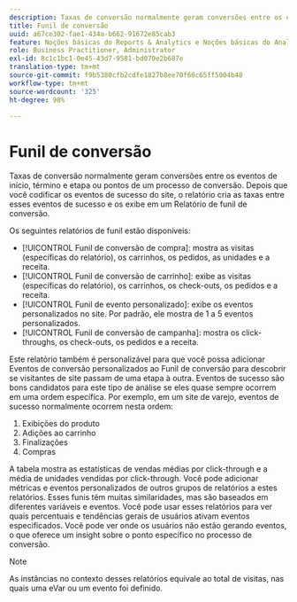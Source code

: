 ```yaml
---
description: Taxas de conversão normalmente geram conversões entre os eventos de início, término e etapa ou pontos de um processo de conversão. Depois que você codificar os eventos de sucesso do site, o relatório cria as taxas entre esses eventos de sucesso e os exibe em um Relatório de funil de conversão.
title: Funil de conversão
uuid: a67ce302-fae1-434a-b662-91672e85cab3
feature: Noções básicas do Reports & Analytics e Noções básicas do Analytics
role: Business Practitioner, Administrator
exl-id: 8c1c1bc1-0e45-43d7-9581-bd070e2b687e
translation-type: tm+mt
source-git-commit: f9b5380cfb2cdfe1827b8ee70f60c65ff5004b48
workflow-type: tm+mt
source-wordcount: '325'
ht-degree: 98%

---
```


# Funil de conversão

Taxas de conversão normalmente geram conversões entre os eventos de início, término e etapa ou pontos de um processo de conversão. Depois que você codificar os eventos de sucesso do site, o relatório cria as taxas entre esses eventos de sucesso e os exibe em um Relatório de funil de conversão.

Os seguintes relatórios de funil estão disponíveis:

* [!UICONTROL Funil de conversão de compra]: mostra as visitas (específicas do relatório), os carrinhos, os pedidos, as unidades e a receita.
* [!UICONTROL Funil de conversão de carrinho]: exibe as visitas (específicas do relatório), os carrinhos, os check-outs, os pedidos e a receita.
* [!UICONTROL Funil de evento personalizado]: exibe os eventos personalizados no site. Por padrão, ele mostra de 1 a 5 eventos personalizados.
* [!UICONTROL Funil de conversão de campanha]: mostra os click-throughs, os check-outs, os pedidos e a receita.

Este relatório também é personalizável para que você possa adicionar Eventos de conversão personalizados ao Funil de conversão para descobrir se visitantes de site passam de uma etapa à outra. Eventos de sucesso são bons candidatos para este tipo de análise se eles quase sempre ocorrem em uma ordem específica. Por exemplo, em um site de varejo, eventos de sucesso normalmente ocorrem nesta ordem:

1. Exibições do produto
2. Adições ao carrinho
3. Finalizações
4. Compras

A tabela mostra as estatísticas de vendas médias por click-through e a média de unidades vendidas por click-through. Você pode adicionar métricas e eventos personalizados de outros grupos de relatórios a estes relatórios. Esses funis têm muitas similaridades, mas são baseados em diferentes variáveis e eventos. Você pode usar esses relatórios para ver quais percentuais e tendências gerais de usuários ativam eventos especificados. Você pode ver onde os usuários não estão gerando eventos, o que oferece um insight sobre o ponto específico no processo de conversão.

>[!NOTE]
>
>As instâncias no contexto desses relatórios equivale ao total de visitas, nas quais uma eVar ou um evento foi definido.
